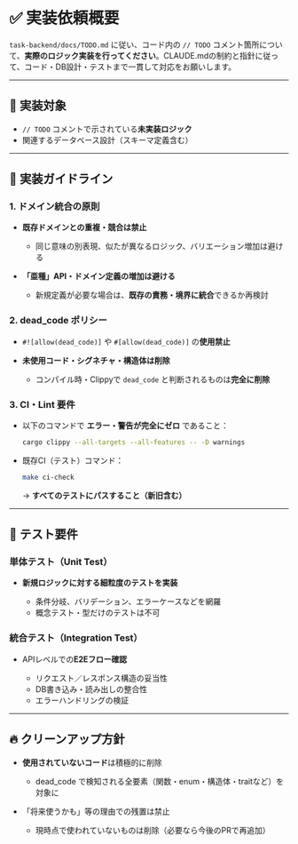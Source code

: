# ✅ 実装依頼概要

`task-backend/docs/TODO.md` に従い、コード内の `// TODO` コメント箇所について、**実際のロジック実装を行ってください**。CLAUDE.mdの制約と指針に従って、コード・DB設計・テストまで一貫して対応をお願いします。

---

## 📌 実装対象

* `// TODO` コメントで示されている**未実装ロジック**
* 関連するデータベース設計（スキーマ定義含む）

---

## 🧩 実装ガイドライン

### 1. **ドメイン統合の原則**

* **既存ドメインとの重複・競合は禁止**

  * 同じ意味の別表現、似たが異なるロジック、バリエーション増加は避ける
* **「亜種」API・ドメイン定義の増加は避ける**

  * 新規定義が必要な場合は、**既存の責務・境界に統合**できるか再検討

### 2. **dead\_code ポリシー**

* `#![allow(dead_code)]` や `#[allow(dead_code)]` の**使用禁止**
* **未使用コード・シグネチャ・構造体は削除**

  * コンパイル時・Clippyで `dead_code` と判断されるものは**完全に削除**

### 3. **CI・Lint 要件**

* 以下のコマンドで **エラー・警告が完全にゼロ** であること：

  ```bash
  cargo clippy --all-targets --all-features -- -D warnings
  ```

* 既存CI（テスト）コマンド：

  ```bash
  make ci-check
  ```

  → **すべてのテストにパスすること（新旧含む）**

---

## 🧪 テスト要件

### 単体テスト（Unit Test）

* **新規ロジックに対する細粒度のテストを実装**

  * 条件分岐、バリデーション、エラーケースなどを網羅
  * 概念テスト・型だけのテストは不可

### 統合テスト（Integration Test）

* APIレベルでの**E2Eフロー確認**

  * リクエスト／レスポンス構造の妥当性
  * DB書き込み・読み出しの整合性
  * エラーハンドリングの検証

---

## 🔥 クリーンアップ方針

* **使用されていないコード**は積極的に削除

  * dead\_code で検知される全要素（関数・enum・構造体・traitなど）を対象に
* 「将来使うかも」等の理由での残置は禁止

  * 現時点で使われていないものは削除（必要なら今後のPRで再追加）
